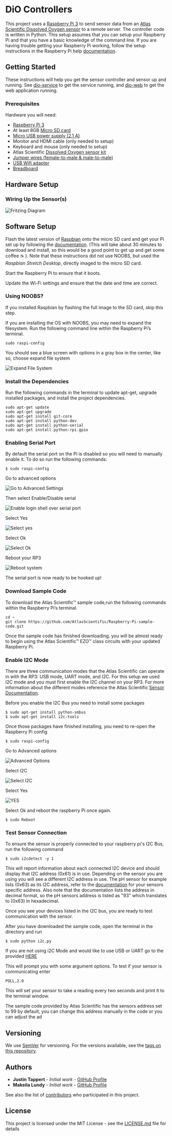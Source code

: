 # DiO Controllers

This project uses a [Raspberry Pi 3](https://www.raspberrypi.org/products/raspberry-pi-3-model-b/) to send sensor data from an [Atlas Scientific Dissolved Oxygen sensor](https://www.atlas-scientific.com/product_pages/kits/do_kit.html) to a remote server. The controller code is written in Python. This setup assumes that you can setup your Raspberry Pi and that you have a basic knowledge of the command line. If you are having trouble getting your Raspberry Pi working, follow the setup instructions in the Raspberry Pi help [documentation](https://www.raspberrypi.org/help/).

## Getting Started

These instructions will help you get the sensor controller and sensor up and running. See [dio-service](https://github.com/osu-cascades/dio-service) to get the service running, and [dio-web](https://github.com/osu-cascades/dio-web) to get the web application running.

### Prerequisites

Hardware you will need:

- [Raspberry Pi 3](https://www.raspberrypi.org/products/raspberry-pi-3-model-b/)
- At least 8GB [Micro SD card](https://www.amazon.com/s/ref=nb_sb_noss_2?url=search-alias%3Delectronics&field-keywords=micro+sd&rh=n%3A172282%2Ck%3Amicro+sd&ajr=0)
- [Micro USB power supply (2.1 A)](https://www.amazon.com/Raspberry-Keten-Charger-Adapter-Android/dp/B01K7EF2XS/ref=sr_1_cc_2?s=aps&ie=UTF8&qid=1510630813&sr=1-2-catcorr&keywords=micro+usb+power+cable)
- Monitor and HDMI cable (only needed to setup)
- Keyboard and mouse (only needed to setup)
- Atlas Scientific [Dissolved Oxygen sensor kit](https://www.atlas-scientific.com/product_pages/kits/do_kit.html)
- [Jumper wires (female-to-male & male-to-male)](https://www.amazon.com/s/ref=nb_sb_noss_2?url=search-alias%3Dmobile&field-keywords=female+to+male+jumper+wires)
- [USB Wifi adapter](https://www.amazon.com/Edimax-EW-7811Un-150Mbps-Raspberry-Supports/dp/B003MTTJOY)
- [Breadboard](https://www.amazon.com/s/ref=nb_sb_noss_2?url=search-alias%3Delectronics&field-keywords=breadboard&rh=n%3A172282%2Ck%3Abreadboard)

## Hardware Setup

### Wiring Up the Sensor(s)
![Fritzing Diagram](setup/FRITZ.png "Fritzing Diagram")

## Software Setup

Flash the latest version of [Raspbian](https://www.raspberrypi.org/downloads/) onto the micro SD card and get your Pi set up by following the [documentation](https://www.raspberrypi.org/help/). (This will take about 30 minutes to download and install, so this would be a good point to get up and get some coffee :coffee: ). Note that these instructions did not use NOOBS, but used the _Raspbian Stretch Desktop_, directly imaged to the micro SD card.

Start the Raspberry Pi to ensure that it boots.

Update the Wi-Fi settings and ensure that the date and time are correct.

### Using NOOBS?

If you installed Raspbian by flashing the full image to the SD card, skip this step.

If you are installing the OS with NOOBS, you may need to expand the filesystem. Run the following command line within the Raspberry Pi’s terminal.

```
sudo raspi-config
```

You should see a blue screen with options in a gray box in the center, like so, choose expand file system

![Expand File System](setup/file-system.png "Step 1")


### Install the Dependencies

Run the following commands in the terminal to update apt-get, upgrade installed packages, and install the project dependencies.

```
sudo apt-get update
sudo apt-get upgrade
sudo apt-get install git-core
sudo apt-get install python-dev
sudo apt-get install python-serial
sudo apt-get install python-rpi.gpio
```

### Enabling Serial Port

By default the serial port on the Pi is disabled so you will need to manually enable it. To do so run the following commands:

```
$ sudo raspi-config
```
Go to advanced options

![Go to Advanced Settings](setup/raspi-config1.PNG "Step 1")

Then select Enable/Disable serial

![Enable login shell over serial port](setup/raspi-config2.PNG "Step 2")

Select Yes

![Select yes](setup/raspi-config3.PNG "Step 3")

Select Ok

![Select Ok](setup/raspi-config4.PNG "Step 4")

Reboot your RP3

![Reboot system](setup/raspi-config5.PNG "Step 5")

The serial port is now ready to be hooked up!
### Download Sample Code
To download the Atlas Scientific™ sample code,run the following commands within the
Raspberry Pi’s terminal.
```
cd ~
git clone https://github.com/AtlasScientific/Raspberry-Pi-sample-code.git
```
Once the sample code has finished downloading, you will be almost ready to begin
using the Atlas Scientific™ EZO™ class circuits with your updated Raspberry Pi.

### Enable I2C Mode

There are three communication modes that the Atlas Scientific can operate in with the RP3: USB mode, UART mode, and I2C. For this setup we used I2C mode and you must first enable the I2C channel on your RP3. For more information about the different modes reference the Atlas Scientific [Sensor Documentation](https://www.atlas-scientific.com/_files/code/pi_sample_code.pdf).

Before you enable the I2C Bus you need to install some packages

```
$ sudo apt-get install python-smbus
$ sudo apt-get install i2c-tools
```
Once those packages have finished installing, you need to re-open the Raspberry Pi config

```
$ sudo raspi-config
```
Go to Advanced options

![Advanced Options](setup/sample-code1.png "Step 1")

Select I2C

![Select I2C](setup/sample-code2.png "Step 2")


Select Yes

![YES](setup/sample-code3.png "Step 3")


Select Ok and reboot the raspberry Pi once again.

```
$ sudo Reboot
```

### Test Sensor Connection

To ensure the sensor is properly connected to your raspberry pi's I2C Bus, run the following command

```
$ sudo i2cdetect -y 1
```

This will report information about each connected I2C device and should display that I2C address (0x61) is in use.
Depending on the sensor you are using you will see a different I2C address in use. The pH sensor for example lists (0x63) as its I2C address, refer to the [documentation](https://www.atlas-scientific.com/_files/code/pi_sample_code.pdf) for your sensors specific address. Also note that the documentation lists the address in decimal format, so the pH sensors address is listed as "93" which translates to (0x63) in hexadecimal.

Once you see your devices listed in the I2C bus, you are ready to test communication with the sensor.

After you have downloaded the sample code, open the terminal in the directory and run

```
$ sudo python i2c.py
```

If you are not using i2C Mode and would like to use USB or UART go to the provided [HERE](https://www.atlas-scientific.com/_files/code/pi_sample_code.pdf)

This will prompt you with some argument options. To test if your sensor is communicating enter

```
POLL,2.0
```
This will set your sensor to take a reading every two seconds and print it to the terminal window.

The sample code provided by Atlas Scientific has the sensors address set to 99 by default, you can change this address manually in the code or you can adjust the ad

## Versioning

We use [SemVer](http://semver.org/) for versioning. For the versions available, see the [tags on this repository](https://github.com/your/project/tags).

## Authors

* **Justin Tappert** - *Initial work* - [GitHub Profile](https://github.com/JWTappert)
* **Makeila Lundy** - *Initial work* - [GitHub Profile](https://github.com/MakeilaLundy)

See also the list of [contributors](https://github.com/your/project/contributors) who participated in this project.

## License

This project is licensed under the MIT License - see the [LICENSE.md](LICENSE.md) file for details
